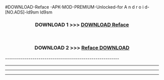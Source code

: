 #DOWNLOAD-Reface -APK-MOD-PREMIUM-Unlocked-for A n d r o i d-[NO.ADS]-ld9sm ld9sm 



<div align="center">

<h3>DOWNLOAD 1 >>> <a href="https://getmod2.web.app/?judul=Reface ">DOWNLOAD Reface </a></h3><br>

<h3>DOWNLOAD 2 >>> <a href="https://getmod2.web.app/?judul=Reface ">Reface  DOWNLOAD </a></h3>

</div>
----------------------------------------------------------

----------------------------------------------------------

----------------------------------------------------------

----------------------------------------------------------



